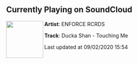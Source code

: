 ## Currently Playing on SoundCloud

[<img align="left" width="100" src="https://i1.sndcdn.com/artworks-yUj2K9KPSABzLH4G-5EgpPw-t50x50.jpg">](https://soundcloud.com/enforcerecords/touchingme)

**Artist**: ENFORCE RCRDS 

**Track**: Ducka Shan - Touching Me

Last updated at 09/02/2020 15:54
